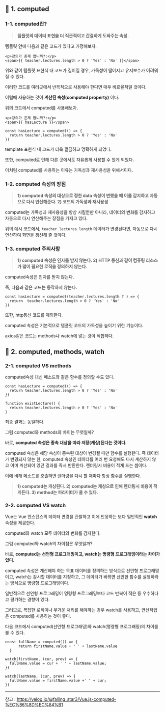 ## 📌 1. computed

### 1-1. computed란?

> 
> 
> 
> **템플릿의 데이터 표현을 더 직관적이고 간결하게 도와주는 속성.**
> 

템플릿 안에 다음과 같은 코드가 있다고 가정해보자.

```
<p>강의가 존재 합니까?:</p>
<span>{{ teacher.lectures.length > 0 ? 'Yes' : 'No' }}</span>
```

위와 같이 템플릿 표현식 내 코드가 길어질 경우, 가독성이 떨어지고 유지보수가 어려워질 수 있다.

이러한 코드를 여러곳에서 반복적으로 사용해야 한다면 매우 비효율적일 것이다.

이럴때 사용하는 것이 **계산된 속성(computed property)** 이다.

위의 코드에서 computed를 사용해보자.

```
<p>강의가 존재 합니까?:</p>
<span>{{ hasLecture }}</span>

```

```
const hasLecture = computed(() => {
  return teacher.lectures.length > 0 ? 'Yes' : 'No'
})
```

template 표현식 내 코드가 더욱 깔끔하고 명확하게 되었다.

또한, computed로 인해 다른 곳에서도 자유롭게 사용할 수 있게 되었다.

이처럼 computed를 사용하는 이유는 가독성과 재사용성을 위해서이다.

### 1-2. computed 속성의 장점

> 
> 
> 
> **1) computed 속성의 대상으로 정한 data 속성이 변했을 때 이를 감지하고 자동으로 다시 연산해준다. 2) 코드의 가독성과 재사용성**
> 

computed는 가독성과 재사용성을 향상 시킬뿐만 아니라, 데이터의 변화를 감지하고 자동으로 다시 연산해주는 장점을 가지고 있다.

위의 예시 코드에서, `teacher.lectures.length` 데이터가 변경된다면, 자동으로 다시 연산하여 화면을 갱신해 줄 것이다.

### 1-3. computed 주의사항

> 
> 
> 
> **1) computed 속성은 인자를 받지 않는다. 2) HTTP 통신과 같이 컴퓨팅 리소스가 많이 필요한 로직을 정의하지 않는다.**
> 

computed속성은 인자를 받지 않는다.

즉, 다음과 같은 코드는 동작하지 않는다.

```
const hasLecture = computed((teacher.lectures.length ? ) => {
  return  teacher.lectures.length > 0 ? 'Yes' : 'No'
})
```

또한, http통신 코드를 제외한다.

computed 속성은 기본적으로 템플릿 코드의 가독성을 높이기 위한 기능이다.

axios같은 코드는 methods나 watch에 넣는 것이 적합하다.

## 📌 2. computed, methods, watch

### 2-1. computed VS methods

computed속성 대신 메소드와 같은 함수를 정의할 수도 있다.

```
const hasLecture = computed(() => {
  return teacher.lectures.length > 0 ? 'Yes' : 'No'
})

function existLecture() {
  return teacher.lectures.length > 0 ? 'Yes' : 'No'
}
```

최종 결과는 동일하다.

그럼 computed와 methods의 차이는 무엇일까?

바로,  **computed 속성은 종속 대상을 따라 저장(캐싱)된다는 것이다.**

computed 속성은 해당 속성이 종속된 대상이 변경될 때만 함수를 실행한다. 즉 데이터가 변경되지 않는 한, computed 속성인 데이터를 여러 번 요청해도 다시 계산하지 않고 이미 계산되어 있던 결과를 즉시 반환한다. 렌더링시 비용이 적게 드는 셈이다.

이에 비해 메소드를 호출하면 렌더링을 다시 할 때마다 항상 함수를 실행한다.

> 
> 
> 
> **1) computed는 캐싱된다. 2) computed는 캐싱으로 인해 렌더링시 비용이 적게든다. 3) method는 파라미터가 올 수 있다.**
> 

### 2-2. computed VS watch

Vue는 Vue 인스턴스의 데이터 변경을 관찰하고 이에 반응하는 보다 일반적인 **watch** 속성을 제공한다.

computed와 watch 모두 데이터의 변화를 감지한다.

그럼 computed와 watch의 차이점은 무엇일까?

바로,  **computed는 선언형 프로그래밍이고, watch는 명령형 프로그래밍이라는 차이가 있다.**

computed 속성은 계산해야 하는 목표 데이터를 정의하는 방식으로 선언형 프로그래밍이고, watch는 감시할 데이터를 지정하고, 그 데이터가 바뀌면 선언한 함수를 실행하라는 방식으로 명령형 프로그래밍이다.

일반적으로 선언형 프로그래밍이 명령형 프로그래밍보다 코드 반복이 적은 등 우수하다고 평가하는 경향이 있다.

그러므로, 복잡한 로직이나 무거운 처리를 해야하는 경우 watch를 사용하고, 연산작업은 computed를 사용하는 것이 좋다.

다음 코드에서 computed(선언형 프로그래밍)와 watch(명령형 프로그래밍)의 차이를 볼 수 있다.

```
const fullName = computed(() => {
      return firstName.value + ' ' + lastName.value
  }
```

```
watch(firstName, (cur, prev) => {
  fullName.value = cur + ' ' + lastName.value;
})

watch(lastName, (cur, prev) => {
  fullName.value = firstName.value +' ' + cur;
})
```

---
참고 : https://velog.io/@falling_star3/Vue.js-computed-%EC%86%8D%EC%84%B1




